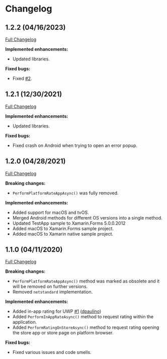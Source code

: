 # Changelog
## 1.2.2 (04/16/2023)
[Full Changelog](https://github.com/FabriBertani/Plugin.XamarinAppRating/compare/v1.2.1...v.1.2.2)

**Implemented enhancements:**
- Updated libraries.

**Fixed bugs:**
- Fixed [#2](https://github.com/FabriBertani/Plugin.XamarinAppRating/issues/2).

## 1.2.1 (12/30/2021)
[Full Changelog](https://github.com/FabriBertani/Plugin.XamarinAppRating/compare/v1.2.0...v1.2.1)

**Implemented enhancements:**
- Updated libraries.

**Fixed bugs:**
- Fixed crash on Android when trying to open an error popup.

## 1.2.0 (04/28/2021)
[Full Changelog](https://github.com/FabriBertani/Plugin.XamarinAppRating/compare/v1.1.0...v1.2.0)

**Breaking changes:**
- `PerformPlatformRateAppAsync()` was fully removed.

**Implemented enhancements:**
- Added support for macOS and tvOS.
- Merged Android methods for different OS versions into a single method.
- Updated TestApp sample to Xamarin.Forms 5.0.0.2012
- Added macOS to Xamarin.Forms sample project.
- Added macOS to Xamarin native sample project.

## 1.1.0 (04/11/2020)

[Full Changelog](https://github.com/FabriBertani/Plugin.XamarinAppRating/compare/v1.0.1...v1.1.0)

**Breaking changes:**
- `PerformPlatformRateAppAsync()` method was marked as obsolete and it will be removed on further versions.
- Removed `netstandard` implementation.

**Implemented enhancements:**
- Added in-app rating for UWP [\#1](https://github.com/FabriBertani/Plugin.XamarinAppRating/issues/1) ([dpaulino](https://github.com/dpaulino))
- Added `PerformInAppRateAsync()` method to request rating within the application.
- Added `PerformRatingOnStoreAsync()` method to request rating opening the store app or store page on platform browser.

**Fixed bugs:**
- Fixed various issues and code smells.
